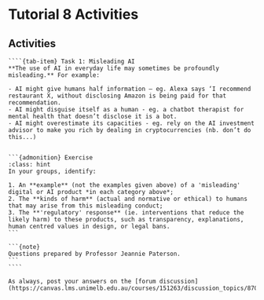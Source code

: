 # Tutorial 8 Activities

## Activities

`````{tab-set}
````{tab-item} Task 1: Misleading AI
**The use of AI in everyday life may sometimes be profoundly misleading.** For example:

- AI might give humans half information – eg. Alexa says ‘I recommend restaurant X, without disclosing Amazon is being paid for that recommendation. 
- AI might disguise itself as a human - eg. a chatbot therapist for mental health that doesn’t disclose it is a bot. 
- AI might overestimate its capacities - eg. rely on the AI investment advisor to make you rich by dealing in cryptocurrencies (nb. don’t do this...)


```{admonition} Exercise
:class: hint
In your groups, identify: 

1. An **example** (not the examples given above) of a 'misleading' digital or AI product *in each category above*; 
2. The **kinds of harm** (actual and normative or ethical) to humans that may arise from this misleading conduct; 
3. The **'regulatory' response** (ie. interventions that reduce the likely harm) to these products, such as transparency, explanations, human centred values in design, or legal bans.
```

```{note}
Questions prepared by Professor Jeannie Paterson.
```
````
`````

```{note}
As always, post your answers on the [forum discussion](https://canvas.lms.unimelb.edu.au/courses/151263/discussion_topics/870500).
```
